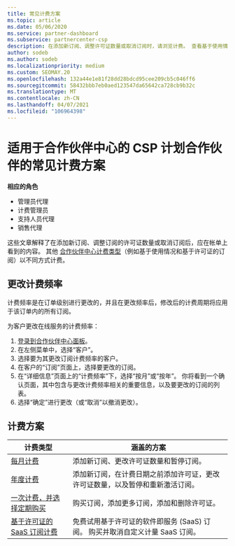 ```yaml
---
title: 常见计费方案
ms.topic: article
ms.date: 05/06/2020
ms.service: partner-dashboard
ms.subservice: partnercenter-csp
description: 在添加新订阅、调整许可证数量或取消订阅时，请浏览计费。 查看基于使用情况和许可证的订阅的不同之处。
author: sodeb
ms.author: sodeb
ms.localizationpriority: medium
ms.custom: SEOMAY.20
ms.openlocfilehash: 132a44e1e81f28dd28bdcd95cee209cb5c046ff6
ms.sourcegitcommit: 58432bbb7eb0aed123547da65642ca728cb9b32c
ms.translationtype: MT
ms.contentlocale: zh-CN
ms.lasthandoff: 04/07/2021
ms.locfileid: "106964398"
---
```

# <a name="common-billing-scenarios-for-csp-program-partners-working-in-partner-center"></a>适用于合作伙伴中心的 CSP 计划合作伙伴的常见计费方案

**相应的角色**

- 管理员代理
- 计费管理员
- 支持人员代理
- 销售代理

这些文章解释了在添加新订阅、调整订阅的许可证数量或取消订阅后，应在帐单上看到的内容。 其他 [合作伙伴中心计费类型](billing-different-types.md)（例如基于使用情况和基于许可证的订阅）以不同方式计费。


## <a name="change-billing-frequency"></a>更改计费频率

计费频率是在订单级别进行更改的，并且在更改频率后，修改后的计费周期将应用于该订单内的所有订阅。 

为客户更改在线服务的计费频率：

1. [登录到合作伙伴中心面板](https://partner.microsoft.com/dashboard/home)。
2. 在左侧菜单中，选择“客户”。
3. 选择要为其更改订阅计费频率的客户。
4. 在客户的“订阅”页面上，选择要更改的订阅。
5. 在“详细信息”页面上的“计费频率”下，选择“按月”或“按年”。 你将看到一个确认页面，其中包含与更改计费频率相关的重要信息，以及要更改的订阅的列表。
6. 选择“确定”进行更改（或“取消”以撤消更改）。

## <a name="billing-scenarios"></a>计费方案

| 计费类型 | 涵盖的方案 |
| --------------- | ----------------- |
| [每月计费](common-billing-scenarios-monthly.md) | 添加新订阅、更改许可证数量和暂停订阅。 |
| [年度计费](common-billing-scenarios-annual.md) | 添加新订阅，在计费日期之前添加许可证，更改许可证数量，以及暂停和重新激活订阅。 |
| [一次计费，并选择定期购买](common-billing-scenarios-onetime-recurring.md) | 购买订阅，添加更多订阅，添加和删除许可证。 |
| [基于许可证的 SaaS 订阅计费](common-billing-scenarios-saas.md) | 免费试用基于许可证的软件即服务 (SaaS) 订阅。 购买并取消自定义计量 SaaS 订阅。 |
